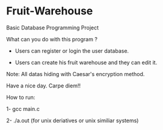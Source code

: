 # Fruit-Warehouse
Basic Database Programming Project

What can you do with this program ?

- Users can register or login the user database.

- Users can create his fruit warehouse and they can edit it.



Note: All datas hiding with Caesar's encryption method.

Have a nice day. Carpe diem!!

How to run:

1- gcc main.c

2- ./a.out (for unix deriatives or unix similiar systems)
